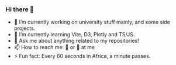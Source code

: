 ### Hi there 👋
- 🔭 I’m currently working on university stuff mainly, and some side projects.
- 🌱 I’m currently learning Vite, D3, Plotly and TS/JS.
- 💬 Ask me about anything related to my repositories!
- 📫 How to reach me: 🐥 or 📧 at me
- ⚡ Fun fact: Every 60 seconds in Africa, a minute passes.
<!--
**mzamayias/mzamayias** is a ✨ _special_ ✨ repository because its `README.md` (this file) appears on your GitHub profile.

Here are some ideas to get you started:
- 👯 I’m looking to collaborate on ...
- 🤔 I’m looking for help with 
- 😄 Pronouns: ...
-->
